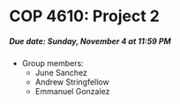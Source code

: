 # COP 4610: Project 2

##### Due date: Sunday, November 4 at 11:59 PM

- Group members:
  - June Sanchez
  - Andrew Stringfellow
  - Emmanuel Gonzalez